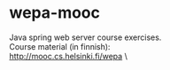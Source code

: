 wepa-mooc
=========

Java spring web server course exercises. \
Course material (in finnish): \
http://mooc.cs.helsinki.fi/wepa \ 
